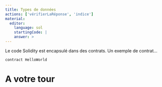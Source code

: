 ```yaml
---
title: Types de données
actions: ['vérifierLaRéponse', 'indice']
material:
  editor:
    language: sol
    startingCode: |
    answer: >
---
```


Le code Solidity est encapsulé dans des contrats. Un exemple de contrat...

```
contract HelloWorld

```

# A votre tour
